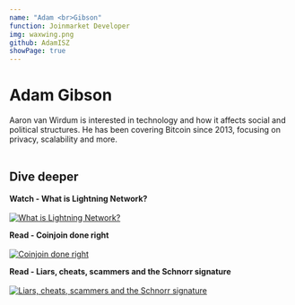 ```yaml
---
name: "Adam <br>Gibson"
function: Joinmarket Developer
img: waxwing.png
github: AdamISZ
showPage: true
---
```


# Adam Gibson
 
Aaron van Wirdum is interested in technology and how it affects social and political structures. He has been covering Bitcoin since 2013, focusing on privacy, scalability and more.
<br><br>

## Dive deeper


<div class="grid grid-cols-2 gap-5">
<div class="p-3 my-2">

**Watch - What is Lightning Network?**  <br><br>
[![What is Lightning Network?](/2022/content/adam_bitcoinology.png)](https://www.youtube.com/watch?v=ZxrXkprwxUM/)
</div>

<div class="p-3 my-2">

**Read - Coinjoin done right**  <br><br>
[![Coinjoin done right](/2022/content/adam_coinjoin.png)](https://reyify.com/blog/coinjoin-done-right/)
</div>

<div class="p-3 my-2">

**Read - Liars, cheats, scammers and the Schnorr signature**  <br><br>
[![Liars, cheats, scammers and the Schnorr signature](/2022/content/adam_liars.png)](https://reyify.com/blog/liars-cheats-scammers-and-the-schnorr-signature/)
</div>

</div>

<br>




